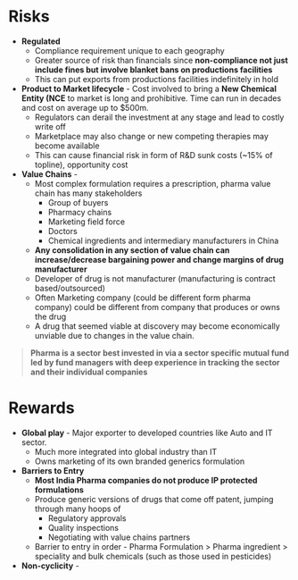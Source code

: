 # Risks
- **Regulated**
	- Compliance requirement unique to each geography
	- Greater source of risk than financials since **non-compliance not just include fines but involve blanket bans on productions facilities**
	- This can put exports from productions facilities indefinitely in hold
- **Product to Market lifecycle** - Cost involved to bring a **New Chemical Entity (NCE** to market is long and prohibitive. Time can run in decades and cost on average up to $500m. 
	- Regulators can derail the investment at any stage and lead to costly write off
	- Marketplace may also change or new competing therapies may become available
	- This can cause financial risk in form of R&D sunk costs (~15% of topline), opportunity cost
- **Value Chains** - 
	- Most complex formulation requires a prescription, pharma value chain has many stakeholders
		- Group of buyers
		- Pharmacy chains
		- Marketing field force
		- Doctors
		- Chemical ingredients and intermediary manufacturers in China
	- **Any consolidation in any section of value chain can increase/decrease bargaining power and change margins of drug manufacturer**
	- Developer of drug is not manufacturer (manufacturing is contract based/outsourced)
	- Often Marketing company (could be different form pharma company) could be different from company that produces or owns the drug
	- A drug that seemed viable at discovery may become economically unviable due to changes in the value chain.

>**Pharma is a sector best invested in via a sector specific mutual fund led by fund managers with deep experience in tracking the sector**  **and their individual companies**

# Rewards
- **Global play** - Major exporter to developed countries like Auto and IT sector.
	- Much more integrated into global industry than IT
	- Owns marketing of its own branded generics formulation
- **Barriers to Entry** 
	- **Most India Pharma companies do not produce IP protected formulations** 
	- Produce generic versions of drugs that come off patent, jumping through many hoops of 
		- Regulatory approvals
		- Quality inspections
		- Negotiating with value chains partners
	- Barrier to entry in order - Pharma Formulation > Pharma ingredient > speciality and bulk chemicals (such as those used in pesticides)
- **Non-cyclicity** - 
<!--stackedit_data:
eyJoaXN0b3J5IjpbMTE2NjQ4Nzc4NCw2NjkwMDA4MTYsMjEzMz
A4ODQ0NCwtNDM2NjMxMjU2XX0=
-->